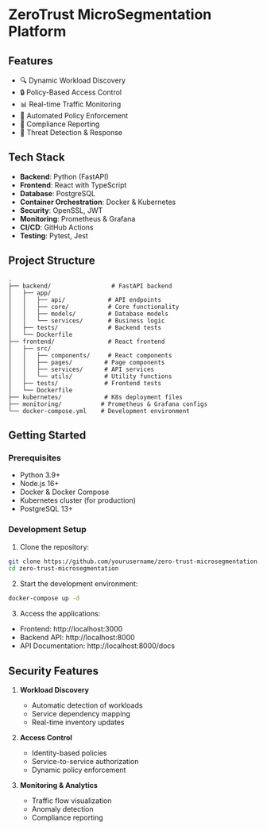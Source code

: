 # ZeroTrust MicroSegmentation Platform

## Features

- 🔍 Dynamic Workload Discovery
- 🔒 Policy-Based Access Control
- 📊 Real-time Traffic Monitoring
- 🤖 Automated Policy Enforcement
- 📝 Compliance Reporting
- 🚨 Threat Detection & Response

## Tech Stack

- **Backend**: Python (FastAPI)
- **Frontend**: React with TypeScript
- **Database**: PostgreSQL
- **Container Orchestration**: Docker & Kubernetes
- **Security**: OpenSSL, JWT
- **Monitoring**: Prometheus & Grafana
- **CI/CD**: GitHub Actions
- **Testing**: Pytest, Jest

## Project Structure

```
.
├── backend/                 # FastAPI backend
│   ├── app/
│   │   ├── api/            # API endpoints
│   │   ├── core/           # Core functionality
│   │   ├── models/         # Database models
│   │   └── services/       # Business logic
│   ├── tests/              # Backend tests
│   └── Dockerfile
├── frontend/               # React frontend
│   ├── src/
│   │   ├── components/     # React components
│   │   ├── pages/         # Page components
│   │   ├── services/      # API services
│   │   └── utils/         # Utility functions
│   ├── tests/             # Frontend tests
│   └── Dockerfile
├── kubernetes/            # K8s deployment files
├── monitoring/           # Prometheus & Grafana configs
└── docker-compose.yml    # Development environment
```

## Getting Started

### Prerequisites

- Python 3.9+
- Node.js 16+
- Docker & Docker Compose
- Kubernetes cluster (for production)
- PostgreSQL 13+

### Development Setup

1. Clone the repository:
```bash
git clone https://github.com/yourusername/zero-trust-microsegmentation.git
cd zero-trust-microsegmentation
```

2. Start the development environment:
```bash
docker-compose up -d
```

3. Access the applications:
- Frontend: http://localhost:3000
- Backend API: http://localhost:8000
- API Documentation: http://localhost:8000/docs

## Security Features

1. **Workload Discovery**
   - Automatic detection of workloads
   - Service dependency mapping
   - Real-time inventory updates

2. **Access Control**
   - Identity-based policies
   - Service-to-service authorization
   - Dynamic policy enforcement

3. **Monitoring & Analytics**
   - Traffic flow visualization
   - Anomaly detection
   - Compliance reporting
